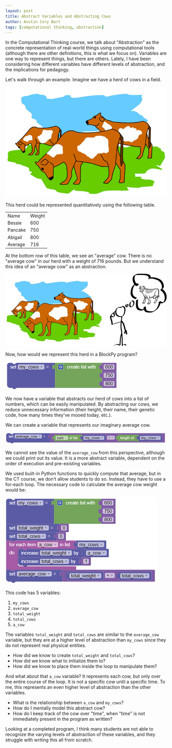 ```yaml
---
layout: post
title: Abstract Variables and Abstracting Cows
author: Austin Cory Bart
tags: [computational thinking, abstraction]
---
```


In the Computational Thinking course, we talk about "Abstraction" as the concrete representation of real-world things using computational tools (although there are other definitions, this is what we focus on). Variables are one way to represent things, but there are others. Lately, I have been considering how different variables have different levels of abstraction, and the implications for pedagogy.

  

Let's walk through an example. Imagine we have a herd of cows in a field.

  

![Cows Grazing](/images/cow-grazing-grass-clipart-1.jpg)


This herd could be represented quantitatively using the following table.

|||
|--- |--- |
|Name|Weight|
|Bessie|600|
|Pancake|750|
|Abigail|800|
|Average|716|  

At the bottom row of this table, we see an "average" cow. There is no "average cow" in our herd with a weight of 716 pounds. But we understand this idea of an "average cow" as an abstraction.

  

![Abstract Average Cow](/images/abstract-cow.png)

Now, how would we represent this herd in a BlockPy program?

![Assignment of List to my_cows](/images/abstract-cow-my_cows.png)  

We now have a variable that abstracts our herd of cows into a list of numbers, which can be easily manipulated. By abstracting our cows, we reduce unnecessary information (their height, their name, their genetic code, how many times they've mooed today, etc.).

  

We can create a variable that represents our imaginary average cow.

  

![Simple Calculation of Average Cow](/images/abstract-cow-average_cow.png)

  

We cannot see the value of the `average_cow` from this perspective, although we could print out its value. It is a more abstract variable, dependent on the order of execution and pre-existing variables.

  

We used built-in Python functions to quickly compute that average, but in the CT course, we don't allow students to do so. Instead, they have to use a for-each loop. The necessary code to calculate the average cow weight would be:

  

![Calculation of Average Cow with For-Each Loop](/images/abstract-cow-foreach_cow.png)

  

  

This code has 5 variables:

1.  `my_cows`
2.  `average_cow`
3.  `total_weight`
4.  `total_cows`
5.  `a_cow`

  

The variables `total_weight` and `total_cows` are similar to the `average_cow` variable, but they are at a higher level of abstraction than `my_cows` since they do not represent real physical entities.

*   How did we know to create `total_weight` and `total_cows`?
*   How did we know what to initialize them to?
*   How did we know to place them inside the loop to manipulate them?

And what about that `a_cow` variable? It represents each cow, but only over the entire course of the loop. It is not a specific cow until a specific time. To me, this represents an even higher level of abstraction than the other variables.

*   What is the relationship between `a_cow` and `my_cows`?
*   How do I mentally model this abstract cow?
*   How do I keep track of the cow over "time", when "time" is not immediately present in the program as written?

Looking at a completed program, I think many students are not able to recognize the varying levels of abstraction of these variables, and they struggle with writing this all from scratch.